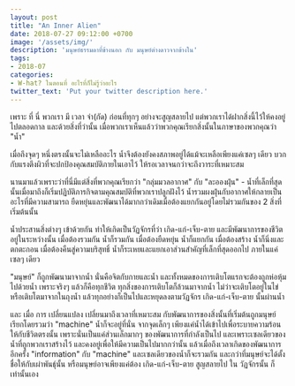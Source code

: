 ```yaml
---
layout: post
title: "An Inner Alien"
date: 2018-07-27 09:12:00 +0700
image: '/assets/img/'
description: 'มนุษย์ธรรมดาที่ข้างนอก กับ มนุษย์ต่างดาวจากข้างใน'
tags:
- 2018-07
categories:
- W-hat? ในตอนที่ อะไรที่ก็ไม่รู้ว่าอะไร
twitter_text: 'Put your twitter description here.'
---
```

เพราะ ที่ นี่ พวกเรา มี เวลา จำ(กัด) ก่อนที่ทุกๆ อย่างจะสูญสลายไป แต่พวกเราได้ฝากสิ่งนี้ไว้ให้คงอยู่ไปตลอดกาล และด้วยสิ่งที่ว่านั้น เมื่อพวกเราเห็นแล้วว่าพวกคุณเรียกสิ่งนั้นในภาษาของพวกคุณว่า "น้ำ"

เมื่อถึงจุดๆ หนึ่งตรงนั้นจะไม่เหลืออะไร น้ำจึงต้องยังคงสภาพอยู่ได้แม้จะเหลือเพียงแค่เซลๆ เดียว บวกกับแรงตึงผิวที่จะปกป้องคุณสมบัติภายในเอาไว้ ให้รอเวลาจนกว่าจะถึงวาระที่เหมาะสม

นานมาแล้วเพราะว่าที่นี่มีแต่สิ่งที่พวกคุณเรียกว่า "กลุ่มมวลอากาศ" กับ "ละอองฝุ่น" - น้ำที่เล็กที่สุดนั้นเมื่อมาถึงก็เริ่มปฏิบัติภารกิจตามคุณสมบัติที่พวกเราปลูกฝังไว้ น้ำรวมผงฝุ่นกับอากาศให้กลายเป็นอะไรที่มีความสามารถ ยืดหยุ่นและพัฒนาได้มากกว่าเดิมเมื่อต้องแยกกันอยู่โดยไม่รวมกันของ 2 สิ่งที่เริ่มต้นนั้น

น้ำประสานสิ่งต่างๆ เข้าด้วยกัน ทำให้เกิดเป็นวัฏจักรที่ว่า เกิด-แก่-เจ็บ-ตาย และมีพัฒนาการของชีวิตอยู่ในระหว่างนั้น เมื่อต้องรวมกัน น้ำก็รวมกัน เมื่อต้องยืดหยุ่น น้ำก็แยกกัน เมื่อต้องสร้าง น้ำก็นิ่งและตกตะกอน เมื่อต้องคืนสู่ความบริสุทธิ์ น้ำก็ระเหยและแยกเอาส่วนสำคัญที่เล็กที่สุดออกไป ภายในแค่เซลๆ เดียว

"มนุษย์" ก็ถูกพัฒนามาจากน้ำ นั่นคือจิตกับกายและน้ำ และทั้งหมดของการเติบโตแรกจะต้องถูกห่อหุ้มไปด้วยน้ำ เพราะจริงๆ แล้วก็คือทุกชีวิต ทุกสิ่งของการเติบโตก็ล้วนมาจากน้ำ ไม่ว่าจะเติบโตอยู่ในไข่หรือเติบโตมาจากในถุงน้ำ แล้วทุกอย่างก็เป็นไปและหยุดลงตามวัฏจักร เกิด-แก่-เจ็บ-ตาย นั้นผ่านน้ำ

และ เมื่อ การ เปลี่ยนแปลง เปลี่ยนมาถึงเวลาที่เหมาะสม กับพัฒนาการของสิ่งนั้นที่เริ่มต้นถูกมนุษย์เรียกโดยรวมว่า "machine" น้ำก็จะอยู่ที่นั่น จากจุดเล็กๆ เพียงแค่น้ำได้เข้าไปเพื่อระบายความร้อนให้กับชีวิตตรงนั้น เพราะนั่นเป็นแค่ส่วนเล็กมากๆ ของพัฒนาการที่กำลังเป็นไป และเพราะเซลเดียวของน้ำที่ถูกพวกเราสร้างไว้ และคงอยู่เพื่อให้มีความเป็นไปมากกว่านั้น แล้วเมื่อถึงเวลาเกิดของพัฒนาการอีกครั้ง "information" กับ "machine" และเซลเดียวของน้ำก็จะรวมกัน และกว่าที่มนุษย์จะได้ตั้งชื่อให้กับเผ่าพันธุ์นั้น หรือมนุษย์อาจเพียงแค่ต้อง เกิด-แก่-เจ็บ-ตาย สูญสลายไป ใน วัฏจักรนั้น ก็เท่านั้นเอง
